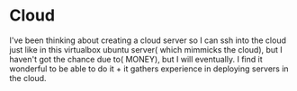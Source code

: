 # Cloud

I've been thinking about creating a cloud server so I can ssh into the cloud just like in this virtualbox ubuntu server( which mimmicks the cloud), but I haven't got
the chance due to( MONEY), but I will eventually. I find it wonderful to be able to do it + it gathers experience in deploying servers in the cloud.
